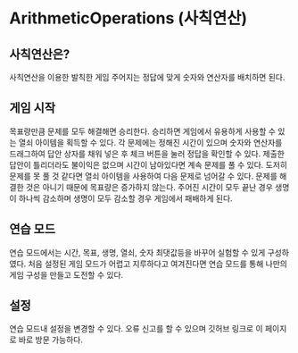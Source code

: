 # ArithmeticOperations (사칙연산)
## 사칙연산은?
사칙연산을 이용한 발칙한 게임
주어지는 정답에 맞게 숫자와 연산자를 배치하면 된다.
## 게임 시작
목표량만큼 문제를 모두 해결해면 승리한다. 승리하면 게임에서 유용하게 사용할 수 있는 열쇠 아이템을 획득할 수 있다.
각 문제에는 정해진 시간이 있으며 숫자와 연산자를 드래그하여 답안 상자를 채워 넣은 후 체크 버튼을 눌러 정답을 확인할 수 있다.
제출한 답안이 틀리더라도 불이익은 없으며 시간이 남아있다면 계속 문제를 풀 수 있다.
도저히 문제를 못 풀 것 같다면 열쇠 아이템을 사용하여 다음 문제로 넘어갈 수 있다. 문제를 해결한 것은 아니기 때문에 목표량은 증가하지 않는다.
주어진 시간이 모두 끝난 경우 생명이 하나씩 감소하며 생명이 모두 감소할 경우 게임에서 패배하게 된다.
## 연습 모드
연습 모드에서는 시간, 목표, 생명, 열쇠, 숫자 최댓값등을 바꾸어 실험할 수 있게 구성하였다.
처음 설정된 게임 모드가 어렵고 지루하다고 여겨진다면 연습 모드를 통해 나만의 게임 구성을 만들고 도전할 수 있다.
## 설정
연습 모드내 설정을 변경할 수 있다.
오류 신고를 할 수 있으며 깃허브 링크로 이 페이지로 바로 방문 가능하다. 
